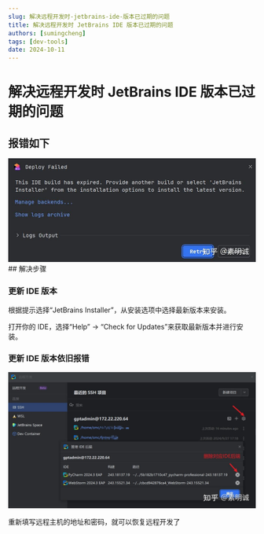 ```yaml
---
slug: 解决远程开发时-jetbrains-ide-版本已过期的问题
title: 解决远程开发时 JetBrains IDE 版本已过期的问题
authors: [sumingcheng]
tags: [dev-tools]
date: 2024-10-11
---
```


# 解决远程开发时 JetBrains IDE 版本已过期的问题

## 报错如下

![14385dd420e20adebabe19445d71edbf](../image/14385dd420e20adebabe19445d71edbf.jpg)## 解决步骤

### 更新 IDE 版本

根据提示选择“JetBrains Installer”，从安装选项中选择最新版本来安装。

打开你的 IDE，选择“Help” -> “Check for Updates”来获取最新版本并进行安装。

### 更新 IDE 版本依旧报错

![779db56e220a22ce978b3e08d64de502](../image/779db56e220a22ce978b3e08d64de502.jpg)

重新填写远程主机的地址和密码，就可以恢复远程开发了
